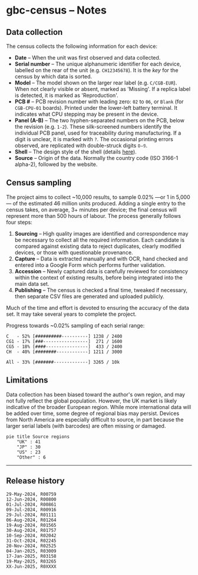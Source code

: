 # gbc-census – Notes

## Data collection

The census collects the following information for each device:

- **Date** – When the unit was first observed and data collected.
- **Serial number** – The unique alphanumeric identifier for each device, labelled on the rear of the unit (e.g. `CH12345678`). It is the _key_ for the census by which data is sorted. 
- **Model** – The model shown on the larger rear label (e.g. `C/CGB-EUR`). When not clearly visible or absent, marked as 'Missing'. If a replica label is detected, it is marked as 'Reproduction'.
- **PCB #** – PCB revision number with leading zero: `02` to `06`, or `Blank` (for `СGВ-СРU-01` boards). Printed under the lower-left battery terminal. It indicates what CPU stepping may be present in the device.
- **Panel (A-B)** – The two hyphen-separated numbers on the PCB, below the revision (e.g. `1-2`). These silk-screened numbers identify the individual PCB panel, used for traceability during manufacturing. If a digit is unclear, it is marked with `?`. The occasional printing errors observed, are replicated with double-struck digits `𝟘–𝟡`.
- **Shell** – The design style of the shell (details [here](gbc-shells.md)).
- **Source** – Origin of the data. Normally the country code (ISO 3166-1 alpha-2), followed by the website.


## Census sampling

The project aims to collect ~10,000 results, to sample 0.02% —or 1 in 5,000— of the estimated 46 million units produced. Adding a single entry to the census takes, on average, 3+ minutes per device; the final census will represent more than 500 hours of labour. The process generally follows four steps:

1. **Sourcing** – High quality images are identified and correspondence may be necessary to collect all the required information. Each candidate is compared against existing data to reject duplicates, clearly modified devices, or those with questionable provenance.
2. **Capture** – Data is extracted manually and with OCR, hand checked and entered into a Google Form which performs further validation. 
3. **Accession** – Newly captured data is carefully reviewed for consistency within the context of existing results, before being integrated into the main data set.
4. **Publishing** – The census is checked a final time, tweaked if necessary, then separate CSV files are generated and uploaded publicly.

Much of the time and effort is devoted to ensuring the accuracy of the data set. It may take several years to complete the project.

Progress towards ~0.02% sampling of each serial range:

```text
C   - 52% [##########----------] 1238 / 2400
CG1 - 17% [###-----------------]  271 / 1600
CG5 - 18% [####----------------]  433 / 2400
CH  - 40% [########------------] 1211 / 3000

All - 33% [#######-------------] 3265 / 10k
```


## Limitations

Data collection has been biased toward the author's own region, and may not fully reflect the global population. However, the UK market is likely indicative of the broader European region. While more international data will be added over time, some degree of regional bias may persist. Devices from North America are especially difficult to source, in part because the larger serial labels (with barcodes) are often missing or damaged.

```mermaid
pie title Source regions
    "UK" : 41
    "JP" : 30
    "US" : 23
    "Other" : 6
```

<hr>


## Release history

```text
29-May-2024, R00759  
12-Jun-2024, R00800  
01-Jul-2024, R00861  
09-Jul-2024, R00916  
29-Jul-2024, R01111  
06-Aug-2024, R01264
19-Aug-2024, R01565
30-Aug-2024, R01757
10-Sep-2024, R02042
31-Oct-2024, R02245
20-Nov-2024, R02525
04-Jan-2025, R03009
17-Jan-2025, R03158
19-May-2025, R03265
XX-Jun-2025, R0XXXX
```

